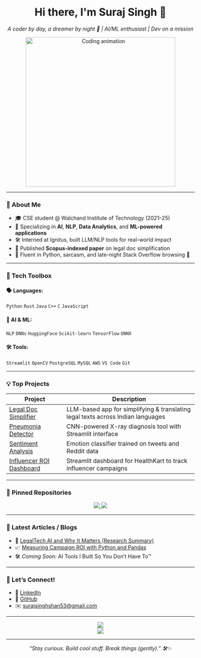 <h1 align="center">Hi there, I'm Suraj Singh 👋</h1>
<p align="center">
  <i>A coder by day, a dreamer by night 🌌 | AI/ML enthusiast | Dev on a mission</i>
</p>

<p align="center">
  <img src="https://media.giphy.com/media/qgQUggAC3Pfv687qPC/giphy.gif" width="400" alt="Coding animation">
</p>

---

### 💁 About Me

- 🎓 CSE student @ Walchand Institute of Technology (2021–25)
- 🧠 Specializing in **AI**, **NLP**, **Data Analytics**, and **ML-powered applications**
- 🛠️ Interned at Ignitus, built LLM/NLP tools for real-world impact
- 📄 Published **Scopus-indexed paper** on legal doc simplification
- 💬 Fluent in Python, sarcasm, and late-night Stack Overflow browsing 🥲

---

### 🧰 Tech Toolbox

#### 🗣️ Languages:
`Python` `Rust` `Java` `C++` `C` `JavaScript`

#### 🧠 AI & ML:
`NLP` `DNNs` `HuggingFace` `Scikit-learn` `TensorFlow` `ONNX`

#### 🛠️ Tools:
`Streamlit` `OpenCV` `PostgreSQL` `MySQL` `AWS` `VS Code` `Git`

---

### 💡 Top Projects

| Project | Description |
|--------|-------------|
| [Legal Doc Simplifier](https://github.com/SurajSingh53/LegalDoc-Simplifier) | LLM-based app for simplifying & translating legal texts across Indian languages |
| [Pneumonia Detector](https://github.com/SurajSingh53/Pneumonia-Detector) | CNN-powered X-ray diagnosis tool with Streamlit interface |
| [Sentiment Analysis](https://github.com/SurajSingh53/Sentiment-Analyzer) | Emotion classifier trained on tweets and Reddit data |
| [Influencer ROI Dashboard](https://github.com/SurajSingh53/Influencer-ROI-Dashboard) | Streamlit dashboard for HealthKart to track influencer campaigns |

---

### 📌 Pinned Repositories

<p align="center">
  <a href="https://github.com/SurajSingh53/LegalDoc-Simplifier">
    <img src="https://github-readme-stats.vercel.app/api/pin/?username=SurajSingh53&repo=LegalDoc-Simplifier&theme=tokyonight" />
  </a>
  <a href="https://github.com/SurajSingh53/Influencer-ROI-Dashboard">
    <img src="https://github-readme-stats.vercel.app/api/pin/?username=SurajSingh53&repo=Influencer-ROI-Dashboard&theme=tokyonight" />
  </a>
</p>

---

### 📝 Latest Articles / Blogs

- 🧠 [LegalTech AI and Why It Matters (Research Summary)](https://github.com/SurajSingh53/LegalDoc-Simplifier#readme)
- 📈 [Measuring Campaign ROI with Python and Pandas](https://github.com/SurajSingh53/Influencer-ROI-Dashboard#readme)
- 🛠️ *Coming Soon:* AI Tools I Built So You Don’t Have To™

---

### 🤝 Let’s Connect!

- 💼 [LinkedIn](https://www.linkedin.com/in/suraj-singh-53b950233/)
- 🧠 [GitHub](https://github.com/SurajSingh53)
- ✉️ surajsinghshan53@gmail.com

---

<p align="center">
  <img src="https://github-readme-stats.vercel.app/api?username=SurajSingh53&show_icons=true&theme=tokyonight" />
  <br/>
  <img src="https://github-readme-streak-stats.herokuapp.com/?user=SurajSingh53&theme=tokyonight" />
</p>

---

<p align="center">
  <i>“Stay curious. Build cool stuff. Break things (gently).” 🛠️✨</i>
</p>
